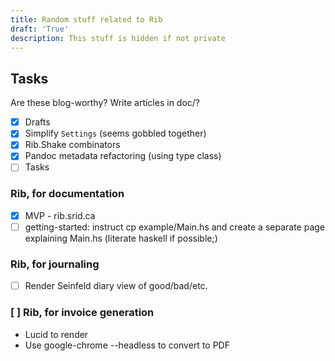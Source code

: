 ```yaml
---
title: Random stuff related to Rib
draft: 'True'
description: This stuff is hidden if not private
---
```


## Tasks

Are these blog-worthy? Write articles in doc/?

- [X] Drafts
- [X] Simplify `Settings` (seems gobbled together)
- [X] Rib.Shake combinators
- [X] Pandoc metadata refactoring (using type class)
- [ ] Tasks

### Rib, for documentation

- [X] MVP - rib.srid.ca
- [ ] getting-started: instruct cp example/Main.hs and create a separate page
      explaining Main.hs (literate haskell if possible;)

### Rib, for journaling

- [ ] Render Seinfeld diary view of good/bad/etc.

### [ ] Rib, for invoice generation

- Lucid to render
- Use google-chrome --headless to convert to PDF
